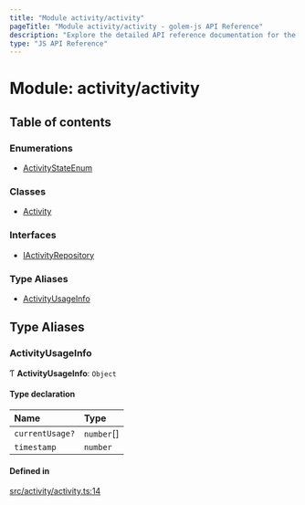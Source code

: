 ```yaml
---
title: "Module activity/activity"
pageTitle: "Module activity/activity - golem-js API Reference"
description: "Explore the detailed API reference documentation for the Module activity/activity within the golem-js SDK for the Golem Network."
type: "JS API Reference"
---
```

# Module: activity/activity

## Table of contents

### Enumerations

- [ActivityStateEnum](../enums/activity_activity.ActivityStateEnum)

### Classes

- [Activity](../classes/activity_activity.Activity)

### Interfaces

- [IActivityRepository](../interfaces/activity_activity.IActivityRepository)

### Type Aliases

- [ActivityUsageInfo](activity_activity#activityusageinfo)

## Type Aliases

### ActivityUsageInfo

Ƭ **ActivityUsageInfo**: `Object`

#### Type declaration

| Name | Type |
| :------ | :------ |
| `currentUsage?` | `number`[] |
| `timestamp` | `number` |

#### Defined in

[src/activity/activity.ts:14](https://github.com/golemfactory/golem-js/blob/ed1cf1df/src/activity/activity.ts#L14)
